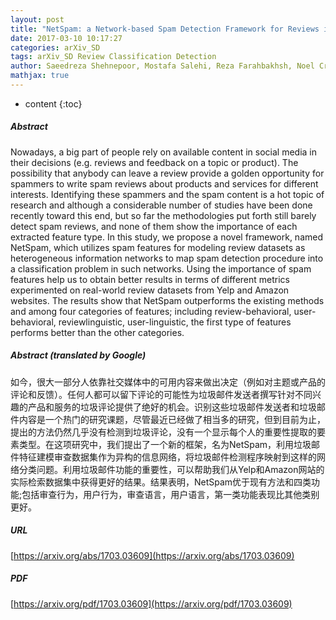 ```yaml
---
layout: post
title: "NetSpam: a Network-based Spam Detection Framework for Reviews in Online Social Media"
date: 2017-03-10 10:17:27
categories: arXiv_SD
tags: arXiv_SD Review Classification Detection
author: Saeedreza Shehnepoor, Mostafa Salehi, Reza Farahbakhsh, Noel Crespi
mathjax: true
---
```


* content
{:toc}

##### Abstract
Nowadays, a big part of people rely on available content in social media in their decisions (e.g. reviews and feedback on a topic or product). The possibility that anybody can leave a review provide a golden opportunity for spammers to write spam reviews about products and services for different interests. Identifying these spammers and the spam content is a hot topic of research and although a considerable number of studies have been done recently toward this end, but so far the methodologies put forth still barely detect spam reviews, and none of them show the importance of each extracted feature type. In this study, we propose a novel framework, named NetSpam, which utilizes spam features for modeling review datasets as heterogeneous information networks to map spam detection procedure into a classification problem in such networks. Using the importance of spam features help us to obtain better results in terms of different metrics experimented on real-world review datasets from Yelp and Amazon websites. The results show that NetSpam outperforms the existing methods and among four categories of features; including review-behavioral, user-behavioral, reviewlinguistic, user-linguistic, the first type of features performs better than the other categories.

##### Abstract (translated by Google)
如今，很大一部分人依靠社交媒体中的可用内容来做出决定（例如对主题或产品的评论和反馈）。任何人都可以留下评论的可能性为垃圾邮件发送者撰写针对不同兴趣的产品和服务的垃圾评论提供了绝好的机会。识别这些垃圾邮件发送者和垃圾邮件内容是一个热门的研究课题，尽管最近已经做了相当多的研究，但到目前为止，提出的方法仍然几乎没有检测到垃圾评论，没有一个显示每个人的重要性提取的要素类型。在这项研究中，我们提出了一个新的框架，名为NetSpam，利用垃圾邮件特征建模审查数据集作为异构的信息网络，将垃圾邮件检测程序映射到这样的网络分类问题。利用垃圾邮件功能的重要性，可以帮助我们从Yelp和Amazon网站的实际检索数据集中获得更好的结果。结果表明，NetSpam优于现有方法和四类功能;包括审查行为，用户行为，审查语言，用户语言，第一类功能表现比其他类别更好。

##### URL
[https://arxiv.org/abs/1703.03609](https://arxiv.org/abs/1703.03609)

##### PDF
[https://arxiv.org/pdf/1703.03609](https://arxiv.org/pdf/1703.03609)

